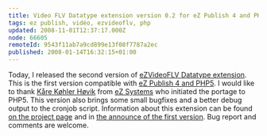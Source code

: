 ```yaml
---
title: Video FLV Datatype extension version 0.2 for eZ Publish 4 and PHP5
tags: ez publish, vidéo, ezvideoflv, php
updated: 2008-11-01T12:37:17.000Z
node: 66605
remoteId: 9543f11ab7a9cd899e13f08f7787a2ec
published: 2008-01-14T16:32:15+01:00
---
```


Today, I released the second version of [eZVideoFLV Datatype extension](http://projects.ez.no/ezvideoflv). This is the first version compatible with [eZ Publish 4 and PHP5](/post/ez-publish-4). I would like to thank [Kåre Køhler Høvik](http://projects.ez.no/users/community/kaare_koehler_hoevik__1) from [eZ Systems](http://ez.no) who initiated the portage to PHP5. This version also brings some small bugfixes and a better debug output to the cronjob script. Information about this extension can be found [on the project page](http://projects.ez.no/ezvideoflv) and in [the announce of the first version](/post/video-flv-datatype-extension). Bug report and comments are welcome.

